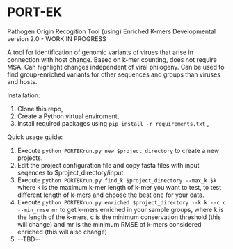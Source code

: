# PORT-EK
Pathogen Origin Recogition Tool (using) Enriched K-mers
Developmental version 2.0 - WORK IN PROGRESS

A tool for identification of genomic variants of virues that arise in connection with host change.
Based on k-mer counting, does not require MSA.
Can highlight changes independent of viral philogeny.
Can be used to find group-enriched variants for other sequences and groups than viruses and hosts.

Installation:
1. Clone this repo,
2. Create a Python virtual enviroment,
3. Install required packages using `pip install -r requirements.txt` ,

Quick usage guide:
1. Execute `python PORTEKrun.py new $project_directory` to create a new projects.
2. Edit the project configuration file and copy fasta files with input seqences to $project_directory/input.
3. Execute `python PORTEKrun.py find_k $project_directory --max_k $k` where k is the maximum k-mer length of k-mer you want to test, to test different length of k-mers and choose the best one for your data.
4. Execute `python PORTEKrun.py enriched $project_directory --k k --c c --min_rmse mr` to get k-mers enriched in your sample groups, where k is the length of the k-mers, c is the minimum conservation threshold (this will change) and mr is the minimum RMSE of k-mers considered enriched (this will also change)
5. --TBD--


